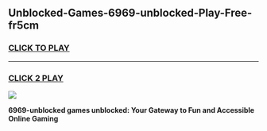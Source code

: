 
## Unblocked-Games-6969-unblocked-Play-Free-fr5cm
<h3>
<a href="https://premium76.site?title=6969-unblocked&ref=21A">CLICK TO PLAY</a></h3>
<hr>

<h3>
<a href="https://premium76.site?title=6969-unblocked&ref=21A">CLICK 2 PLAY</a>
  
</h3>

<a href="https://premium76.site?title=6969-unblocked&ref=21A"><img src="https://clearcache.store/games.png"></a>


**6969-unblocked games unblocked: Your Gateway to Fun and Accessible Online Gaming**
